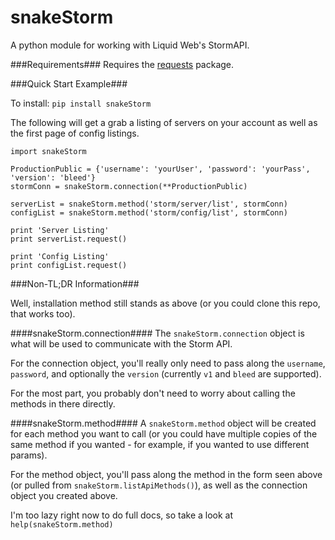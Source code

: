 snakeStorm
==========

A python module for working with Liquid Web's StormAPI.

###Requirements###
Requires the [requests](https://pypi.python.org/pypi/requests) package.

###Quick Start Example###

To install: `pip install snakeStorm`

The following will get a grab a listing of servers on your account as well as the first page of config listings.

```
import snakeStorm

ProductionPublic = {'username': 'yourUser', 'password': 'yourPass', 'version': 'bleed'}
stormConn = snakeStorm.connection(**ProductionPublic)

serverList = snakeStorm.method('storm/server/list', stormConn)
configList = snakeStorm.method('storm/config/list', stormConn)

print 'Server Listing'
print serverList.request()

print 'Config Listing'
print configList.request()
```

###Non-TL;DR Information###

Well, installation method still stands as above (or you could clone this repo, that works too).

####snakeStorm.connection####
The `snakeStorm.connection` object is what will be used to communicate with the Storm API.

For the connection object, you'll really only need to pass along the `username`, `password`, and optionally the `version` (currently `v1` and `bleed` are supported).

For the most part, you probably don't need to worry about calling the methods in there directly.

####snakeStorm.method####
A `snakeStorm.method` object will be created for each method you want to call (or you could have multiple copies of the same method if you wanted - for example, if you wanted to use different params).

For the method object, you'll pass along the method in the form seen above (or pulled from `snakeStorm.listApiMethods()`), as well as the connection object you created above.

I'm too lazy right now to do full docs, so take a look at `help(snakeStorm.method)`
